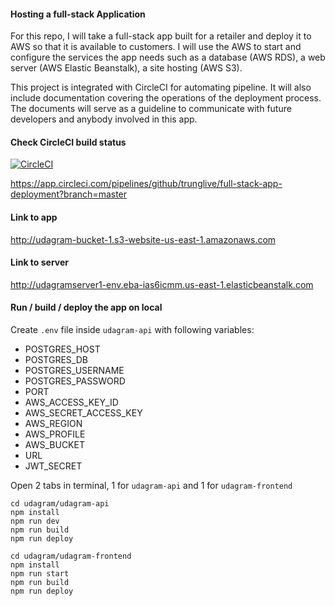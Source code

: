 #### Hosting a full-stack Application

For this repo, I will take a full-stack app built for a retailer and deploy it to AWS so that it is available to customers. I will use the AWS to start and configure the services the app needs such as a database (AWS RDS), a web server (AWS Elastic Beanstalk), a site hosting (AWS S3).

This project is integrated with CircleCI for automating pipeline. It will also include documentation covering the operations of the deployment process. The documents will serve as a guideline to communicate with future developers and anybody involved in this app.

#### Check CircleCI build status
[![CircleCI](https://circleci.com/gh/trunglive/full-stack-app-deployment/tree/master.svg?style=svg)](https://circleci.com/gh/trunglive/full-stack-app-deployment/tree/master)

https://app.circleci.com/pipelines/github/trunglive/full-stack-app-deployment?branch=master

#### Link to app
http://udagram-bucket-1.s3-website-us-east-1.amazonaws.com

#### Link to server
http://udagramserver1-env.eba-ias6icmm.us-east-1.elasticbeanstalk.com

#### Run / build / deploy the app on local

Create `.env` file inside `udagram-api` with following variables:
+ POSTGRES_HOST
+ POSTGRES_DB
+ POSTGRES_USERNAME
+ POSTGRES_PASSWORD
+ PORT
+ AWS_ACCESS_KEY_ID
+ AWS_SECRET_ACCESS_KEY
+ AWS_REGION
+ AWS_PROFILE
+ AWS_BUCKET
+ URL
+ JWT_SECRET

Open 2 tabs in terminal, 1 for `udagram-api` and 1 for `udagram-frontend`

```shell
cd udagram/udagram-api
npm install
npm run dev
npm run build
npm run deploy
```

```shell
cd udagram/udagram-frontend
npm install
npm run start
npm run build
npm run deploy
```
